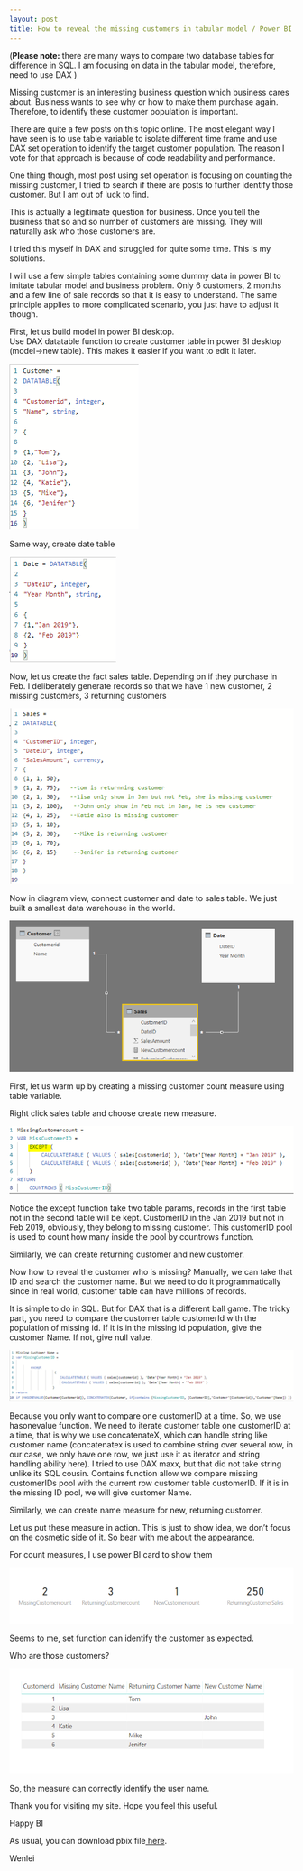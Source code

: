 ```yaml
---
layout: post
title: How to reveal the missing customers in tabular model / Power BI with DAX set operation
---
```


(**Please note:** there are many ways to compare two database tables for difference in SQL. I am focusing on data in the tabular model, therefore, need to use DAX )  

Missing customer is an interesting business question which business cares about.  Business wants to see why or how to make them purchase again.  Therefore, to identify these customer population is important.  

There are quite a few posts on this topic online. The most elegant way I have seen is to use table variable to isolate different time frame and use DAX set operation to identify the target customer population.  The reason I vote for that approach is because of code readability and performance.  

One thing though, most post using set operation is focusing on counting the missing customer, I tried to search if there are posts to further identify those customer. But I am out of luck to find.   

This is actually a legitimate question for business. Once you tell the business that so and so number of customers are missing.  They will naturally ask who those customers are.  

I tried this myself in DAX and struggled for quite some time. This is my solutions.  

I will use a few simple tables containing some dummy data in power BI to imitate tabular model and business problem. Only 6 customers, 2 months and a few line of sale records so that it is easy to understand. The same principle applies to more complicated scenario, you just have to adjust it though.  

First, let us build model in power BI desktop.  
Use DAX datatable function to create customer table in power BI desktop (model->new table). This makes it easier if you want to edit it later.  

<img src="/images/blog25/customer_dim.PNG">   

Same way, create date table  

<img src="/images/blog25/date_dim.PNG">   

Now, let us create the fact sales table. Depending on if they purchase in Feb.  I deliberately generate records so that we have 1 new customer, 2 missing customers, 3 returning customers  

<img src="/images/blog25/customer_sales_info.PNG">   

Now in diagram view, connect customer and date to sales table.  We just built a smallest data warehouse in the world.    

<img src="/images/blog25/diagram.PNG">  

First, let us warm up by creating a missing customer count measure using table variable.   

Right click sales table and choose create new measure.   

<img src="/images/blog25/missing.PNG">  

Notice the except function take two table params, records in the first table not in the second table will be kept. CustomerID in the Jan 2019 but not in Feb 2019, obviously, they belong to missing customer. This customerID pool is used to count how many inside the pool by countrows function.  

Similarly, we can create returning customer and new customer.   

Now how to reveal the customer who is missing?  Manually, we can take that ID and search the customer name. But we need to do it programmatically since in real world, customer table can have millions of records.  

It is simple to do in SQL. But for DAX that is a different ball game. The tricky part, you need to compare the customer table customerId with the population of missing id. If it is in the missing id population, give the customer Name. If not, give null value.  

<img src="/images/blog25/missing_customer_name.PNG">  

Because you only want to compare one customerID at a time. So, we use hasonevalue function.  We need to iterate customer table one customerID at a time, that is why we use concatenateX, which can handle string like customer name (concatenatex is used to combine string over several row, in our case, we only have one row, we just use it as iterator and string handling ability here).  I tried to use DAX maxx, but that did not take string unlike its SQL cousin. Contains function allow we compare missing customerIDs pool with the current row customer table customerID.  If it is in the missing ID pool, we will give customer Name.  

Similarly, we can create name measure for new, returning customer.  

Let us put these measure in action. This is just to show idea, we don’t focus on the cosmetic side of it. So bear with me about the appearance.   

For count measures, I use power BI card to show them  

<img src="/images/blog25/card.PNG">  

Seems to me, set function can identify the customer as expected.  

Who are those customers?  

<img src="/images/blog25/customer_name_show.PNG">  

So, the measure can correctly identify the user name.  

Thank you for visiting my site.  Hope you feel this useful.  

Happy BI  

As usual, you can download pbix file<a href="/Files/missing_customer.pbix"> here</a>.   

Wenlei

